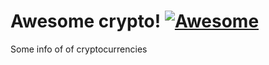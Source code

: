 # Awesome crypto! [![Awesome](https://awesome.re/badge.svg)](https://awesome.re)
Some info of of cryptocurrencies
